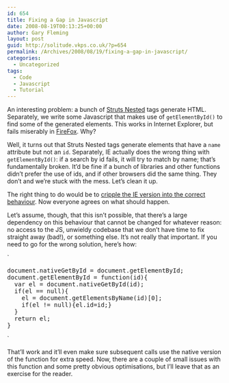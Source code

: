 ```yaml
---
id: 654
title: Fixing a Gap in Javascript
date: 2008-08-19T00:13:25+00:00
author: Gary Fleming
layout: post
guid: http://solitude.vkps.co.uk/?p=654
permalink: /Archives/2008/08/19/fixing-a-gap-in-javascript/
categories:
  - Uncategorized
tags:
  - Code
  - Javascript
  - Tutorial
---
```

An interesting problem: a bunch of [Struts Nested](http://struts.apache.org/1.2.8/userGuide/dev_nested.html) tags generate HTML. Separately, we write some Javascript that makes use of `getElementById()` to find some of the generated elements. This works in Internet Explorer, but fails miserably in [FireFox](http://www.mozilla.com/firefox/). Why?

Well, it turns out that Struts Nested tags generate elements that have a `name` attribute but not an `id`. Separately, IE actually does the wrong thing with `getElementById()`: if a search by id fails, it will try to match by name; that&#8217;s fundamentally broken. It&#8217;d be fine if a bunch of libraries and other functions didn&#8217;t prefer the use of ids, and if other browsers did the same thing. They don&#8217;t and we&#8217;re stuck with the mess. Let&#8217;s clean it up.

The right thing to do would be to [cripple the IE version into the correct behaviour](http://www.sixteensmallstones.org/ie-javascript-bugs-overriding-internet-explorers-documentgetelementbyid-to-be-w3c-compliant-exposes-an-additional-bug-in-getattributes). Now everyone agrees on what should happen.

Let&#8217;s assume, though, that this isn&#8217;t possible, that there&#8217;s a large dependency on this behaviour that cannot be changed for whatever reason: no access to the JS, unwieldy codebase that we don&#8217;t have time to fix straight away (bad!), or something else. It&#8217;s not really that important. If you need to go for the wrong solution, here&#8217;s how:


`
<pre>
document.nativeGetById = document.getElementById;
document.getElementById = function(id){
  var el = document.nativeGetById(id);
  if(el == null){
    el = document.getElementsByName(id)[0];
    if(el != null){el.id=id;}
  }
  return el;
}
</pre>
<p>`

That&#8217;ll work and it&#8217;ll even make sure subsequent calls use the native version of the function for extra speed. Now, there are a couple of small issues with this function and some pretty obvious optimisations, but I&#8217;ll leave that as an exercise for the reader.